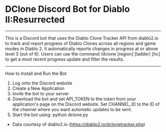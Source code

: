 # DClone Discord Bot for Diablo II:Resurrected
-----
This is a Discord bot that uses the Diablo Clone Tracker API from diablo2.io to track and report progress of Diablo Clones across all regions and game 
modes in Diablo 2. It automatically reports changes in progress at or above level 3 (out of 6). Users can use the command /dclone [region] [ladder] [hc] 
to get a most recent progress update and filter the results. 

-----
How to Install and Run the Bot
1. Log onto the Discord website
2. Create a New Application
3. Invite the bot to your server
4. Download the bot and set API_TOKEN to the token from your application's page on the Discord website. Set CHANNEL_ID to the ID of the
   channel where you want automatic updates to be sent.
5. Start the bot using:
     python dclone.py


* Data courtesy of  diablo2.io (https://diablo2.io/dclonetracker.php)
